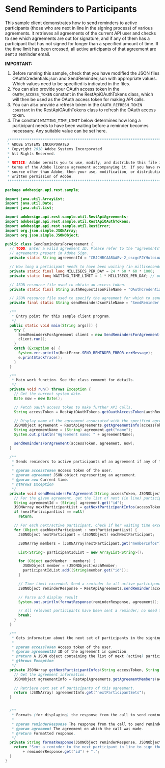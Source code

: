 # Send Reminders to Participants

This sample client demonstrates how to send reminders to active participants (those who are next in line in the signing process) of various agreements. It retrieves all agreements of the current API user and checks to see which agreements are out for signature, and if any of them has a participant that has not signed for longer than a specified amount of time. If the time limit has been crossed, all active articipants of that agreement are sent a reminder email.

**IMPORTANT:**

1. Before running this sample, check that you have modified the JSON files OAuthCredentials.json and SendReminder.json with appropriate values. Which values need to be specified is indicated in the files.
2. You can also provide your OAuth access token in the `OAUTH_ACCESS_TOKEN` constant in the RestApiOAuthTokens class, which will then be used as the OAuth access token for making API calls.
3. You can also provide a refresh token in the `OAUTH_REFRESH_TOKEN constant` in the RestApiOAuthTokens class to refresh the OAuth access token.
4. The constant `WAITING_TIME_LIMIT` below determines how long a participant needs to have been waiting before a reminder becomes necessary. Any suitable value can be set here.

```java
 /*************************************************************************
 * ADOBE SYSTEMS INCORPORATED
 * Copyright 2018 Adobe Systems Incorporated
 * All Rights Reserved.
 *
 * NOTICE: Adobe permits you to use, modify, and distribute this file in accordance with the
 * terms of the Adobe license agreement accompanying it. If you have received this file from a
 * source other than Adobe, then your use, modification, or distribution of it requires the prior
 * written permission of Adobe.
 **************************************************************************/

package adobesign.api.rest.sample;

import java.util.ArrayList;
import java.util.Date;
import java.util.List;

import adobesign.api.rest.sample.util.RestApiAgreements;
import adobesign.api.rest.sample.util.RestApiOAuthTokens;
import adobesign.api.rest.sample.util.RestError;
import org.json.simple.JSONArray;
import org.json.simple.JSONObject;

public class SendRemindersForAgreement {
  // TODO: Enter a valid agreement ID. Please refer to the "agreements" end-point in the API documentation to learn how to obtain IDs of
  // agreements present in Adobe Sign.
  private static String agreementId = "CBJCHBCAABAAEv-2_cscgcFJYHuloiuAf7eEiQ2WnYbB";

  // How long a participant needs to have been waiting (in milliseconds) before we can send them a reminder.
  private static final long MILLISECS_PER_DAY = 24 * 60 * 60 * 1000;
  private static long WAITING_TIME_LIMIT = 1 * MILLISECS_PER_DAY; // one day

  // JSON resource file used to obtain an access token.
  private static final String authRequestJsonFileName = "OAuthCredentials.json";

  // JSON resource file used to specify the agreement for which to send reminders.
  private final static String sendReminderJsonFileName = "SendReminder.json";

  /**
   * Entry point for this sample client program.
   */
  public static void main(String args[]) {
    try {
      SendRemindersForAgreement client = new SendRemindersForAgreement();
      client.run();
    }
    catch (Exception e) {
      System.err.println(RestError.SEND_REMINDER_ERROR.errMessage);
      e.printStackTrace();
    }
  }

  /**
   * Main work function. See the class comment for details.
   */
  private void run() throws Exception {
    // Get the current system date.
    Date now = new Date();

    // Fetch oauth access token to make further API calls.
    String accessToken = RestApiOAuthTokens.getOauthAccessToken(authRequestJsonFileName);

    // Display name of the agreement associated with the specified agreement ID.
    JSONObject agreement = RestApiAgreements.getAgreementInfo(accessToken, agreementId);
    String agreementName = (String) agreement.get("name");
    System.out.println("Agreement name: " + agreementName);

    sendRemindersForAgreement(accessToken, agreement, now);
  }

  /**
   * Sends reminders to active participants of an agreement if any of them is taking too long to sign.
   *
   * @param accessToken Access token of the user.
   * @param agreement JSON object representing an agreement.
   * @param now Current time.
   * @throws Exception
   */
  private void sendRemindersForAgreement(String accessToken, JSONObject agreement, Date now) throws Exception {
    // For the given agreement, get the list of next (in line) participants.
    String agreementId = (String) agreement.get("id");
    JSONArray nextParticipantList = getNextParticipantInfos(accessToken, agreementId);
    if (nextParticipantList == null)
      return;

    // For each next/active participant, check if her waiting time exceeds the limit and if so send a reminder.
    for (Object eachNextParticipant : nextParticipantList) {
      JSONObject nextParticipant = (JSONObject) eachNextParticipant;

      JSONArray members = (JSONArray)nextParticipant.get("memberInfos");

      List<String> participantIdList = new ArrayList<String>();

      for (Object eachMember : members) {
        JSONObject member = (JSONObject)eachMember;
        participantIdList.add((String)member.get("id"));
      }

      // Time limit exceeded. Send a reminder to all active participants of the agreement.
      JSONObject reminderResponse = RestApiAgreements.sendReminder(accessToken, sendReminderJsonFileName, agreementId, participantIdList);

      // Parse and display result
      System.out.println(formatResponse(reminderResponse, agreement));

      // All relevant participants have been sent a reminder; no need to check remaining participants.
      break;
    }
  }

  /**
   * Gets information about the next set of participants in the signing process of a given agreement.
   *
   * @param accessToken Access token of the user.
   * @param agreementId ID of the agreement in question.
   * @return A JSON object containing the list of next (active) participants of this agreement.
   * @throws Exception
   */
  private JSONArray getNextParticipantInfos(String accessToken, String agreementId) throws Exception {
    // Get the agreement information.
    JSONObject agreementInfo = RestApiAgreements.getAgreementMembers(accessToken, agreementId, true);

    // Retrieve next set of participants of this agreement.
    return (JSONArray) agreementInfo.get("nextParticipantSets");
  }


  /**
   * Formats (for displaying) the response from the call to send reminders.
   *
   * @param reminderResponse The response from the call to send reminders.
   * @param agreement The agreement on which the call was made.
   * @return Formatted response.
   */
  private String formatResponse(JSONObject reminderResponse, JSONObject agreement) {
    return "Sent a reminder to the next participant in line to sign the agreement '" + agreement.get("name") + "'. Result: "
        + reminderResponse.get("id") + ".";
  }
}
```